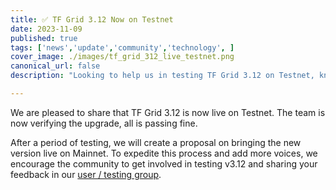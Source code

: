 ```yaml
---
title: ✅️ TF Grid 3.12 Now on Testnet
date: 2023-11-09
published: true
tags: ['news','update','community','technology', ]
cover_image: ./images/tf_grid_312_live_testnet.png
canonical_url: false
description: "Looking to help us in testing TF Grid 3.12 on Testnet, know more here."

---
```


We are pleased to share that TF Grid 3.12 is now live on Testnet. The team is now verifying the upgrade, all is passing fine.


After a period of testing, we will create a proposal on bringing the new version live on Mainnet. To expedite this process and add more voices, we encourage the community to get involved in testing v3.12 and sharing your feedback in our [user / testing group](https://t.me/threefoldtesting). 